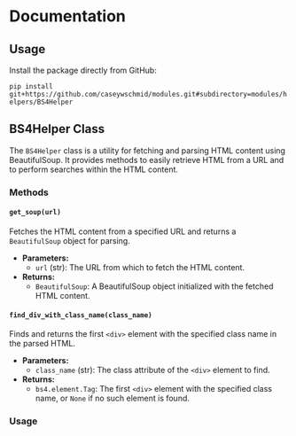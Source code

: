 # Documentation

## Usage

Install the package directly from GitHub:

`pip install git+https://github.com/caseywschmid/modules.git#subdirectory=modules/helpers/BS4Helper`

## BS4Helper Class

The `BS4Helper` class is a utility for fetching and parsing HTML content using
BeautifulSoup. It provides methods to easily retrieve HTML from a URL and to
perform searches within the HTML content.

### Methods

#### `get_soup(url)`

Fetches the HTML content from a specified URL and returns a `BeautifulSoup`
object for parsing.

- **Parameters:**
  - `url` (str): The URL from which to fetch the HTML content.
- **Returns:**
  - `BeautifulSoup`: A BeautifulSoup object initialized with the fetched HTML
    content.

#### `find_div_with_class_name(class_name)`

Finds and returns the first `<div>` element with the specified class name in the
parsed HTML.

- **Parameters:**
  - `class_name` (str): The class attribute of the `<div>` element to find.
- **Returns:**
  - `bs4.element.Tag`: The first `<div>` element with the specified class name,
    or `None` if no such element is found.

### Usage
